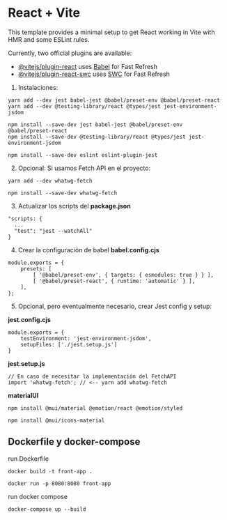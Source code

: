 # React + Vite

This template provides a minimal setup to get React working in Vite with HMR and some ESLint rules.

Currently, two official plugins are available:

- [@vitejs/plugin-react](https://github.com/vitejs/vite-plugin-react/blob/main/packages/plugin-react/README.md) uses [Babel](https://babeljs.io/) for Fast Refresh
- [@vitejs/plugin-react-swc](https://github.com/vitejs/vite-plugin-react-swc) uses [SWC](https://swc.rs/) for Fast Refresh

1. Instalaciones:
```
yarn add --dev jest babel-jest @babel/preset-env @babel/preset-react 
yarn add --dev @testing-library/react @types/jest jest-environment-jsdom
```
```
npm install --save-dev jest babel-jest @babel/preset-env @babel/preset-react
npm install --save-dev @testing-library/react @types/jest jest-environment-jsdom
```
```
npm install --save-dev eslint eslint-plugin-jest
```

2. Opcional: Si usamos Fetch API en el proyecto:
```
yarn add --dev whatwg-fetch
```

```
npm install --save-dev whatwg-fetch
```

3. Actualizar los scripts del __package.json__
```
"scripts: {
  ...
  "test": "jest --watchAll"
}
```

4. Crear la configuración de babel __babel.config.cjs__
```
module.exports = {
    presets: [
        [ '@babel/preset-env', { targets: { esmodules: true } } ],
        [ '@babel/preset-react', { runtime: 'automatic' } ],
    ],
};
```

5. Opcional, pero eventualmente necesario, crear Jest config y setup:

__jest.config.cjs__
```
module.exports = {
    testEnvironment: 'jest-environment-jsdom',
    setupFiles: ['./jest.setup.js']
}
```

__jest.setup.js__
```
// En caso de necesitar la implementación del FetchAPI
import 'whatwg-fetch'; // <-- yarn add whatwg-fetch
```


__materialUI__
```
npm install @mui/material @emotion/react @emotion/styled
```
```
npm install @mui/icons-material
```
## Dockerfile y docker-compose

run Dockerfile
```shell
docker build -t front-app .
```

```shell
docker run -p 8080:8080 front-app
```
run docker compose 
```shell
docker-compose up --build
```